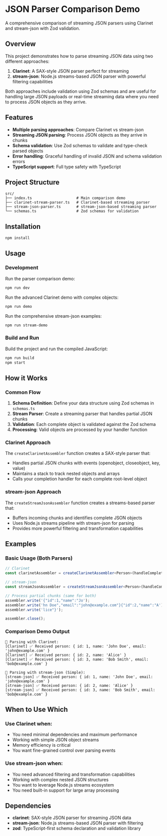 # JSON Parser Comparison Demo

A comprehensive comparison of streaming JSON parsers using Clarinet and stream-json with Zod validation.

## Overview

This project demonstrates how to parse streaming JSON data using two different approaches:
1. **Clarinet**: A SAX-style JSON parser perfect for streaming
2. **stream-json**: Node.js streams-based JSON parser with powerful filtering capabilities

Both approaches include validation using Zod schemas and are useful for handling large JSON payloads or real-time streaming data where you need to process JSON objects as they arrive.

## Features

- **Multiple parsing approaches**: Compare Clarinet vs stream-json
- **Streaming JSON parsing**: Process JSON objects as they arrive in chunks
- **Schema validation**: Use Zod schemas to validate and type-check parsed objects
- **Error handling**: Graceful handling of invalid JSON and schema validation errors
- **TypeScript support**: Full type safety with TypeScript

## Project Structure

```
src/
├── index.ts                    # Main comparison demo
├── clarinet-stream-parser.ts   # Clarinet-based streaming parser
├── stream-json-parser.ts       # stream-json-based streaming parser
└── schemas.ts                  # Zod schemas for validation
```

## Installation

```bash
npm install
```

## Usage

### Development

Run the parser comparison demo:

```bash
npm run dev
```

Run the advanced Clarinet demo with complex objects:

```bash
npm run demo
```

Run the comprehensive stream-json examples:

```bash
npm run stream-demo
```

### Build and Run

Build the project and run the compiled JavaScript:

```bash
npm run build
npm start
```

## How it Works

### Common Flow
1. **Schema Definition**: Define your data structure using Zod schemas in `schemas.ts`
2. **Stream Parser**: Create a streaming parser that handles partial JSON chunks
3. **Validation**: Each complete object is validated against the Zod schema
4. **Processing**: Valid objects are processed by your handler function

### Clarinet Approach
The `createClarinetAssembler` function creates a SAX-style parser that:
- Handles partial JSON chunks with events (openobject, closeobject, key, value)
- Maintains a stack to track nested objects and arrays
- Calls your completion handler for each complete root-level object

### stream-json Approach
The `createStreamJsonAssembler` function creates a streams-based parser that:
- Buffers incoming chunks and identifies complete JSON objects
- Uses Node.js streams pipeline with stream-json for parsing
- Provides more powerful filtering and transformation capabilities

## Examples

### Basic Usage (Both Parsers)

```typescript
// Clarinet
const clarinetAssembler = createClarinetAssembler<Person>(handleComplete);

// stream-json
const streamJsonAssembler = createStreamJsonAssembler<Person>(handleComplete);

// Process partial chunks (same for both)
assembler.write('{"id":1,"name":"Jo');
assembler.write('hn Doe","email":"john@example.com"}{"id":2,"name":"A');
assembler.write('lice"}');

assembler.close();
```

### Comparison Demo Output
```
🔧 Parsing with Clarinet:
[Clarinet] ✅ Received person: { id: 1, name: 'John Doe', email: 'john@example.com' }
[Clarinet] ✅ Received person: { id: 2, name: 'Alice' }
[Clarinet] ✅ Received person: { id: 3, name: 'Bob Smith', email: 'bob@example.com' }

🌊 Parsing with stream-json (Simple):
[stream-json] ✅ Received person: { id: 1, name: 'John Doe', email: 'john@example.com' }
[stream-json] ✅ Received person: { id: 2, name: 'Alice' }
[stream-json] ✅ Received person: { id: 3, name: 'Bob Smith', email: 'bob@example.com' }
```

## When to Use Which

### Use Clarinet when:
- You need minimal dependencies and maximum performance
- Working with simple JSON object streams
- Memory efficiency is critical
- You want fine-grained control over parsing events

### Use stream-json when:
- You need advanced filtering and transformation capabilities
- Working with complex nested JSON structures
- You want to leverage Node.js streams ecosystem
- You need built-in support for large array processing

## Dependencies

- **clarinet**: SAX-style JSON parser for streaming JSON data
- **stream-json**: Node.js streams-based JSON parser with filtering
- **zod**: TypeScript-first schema declaration and validation library